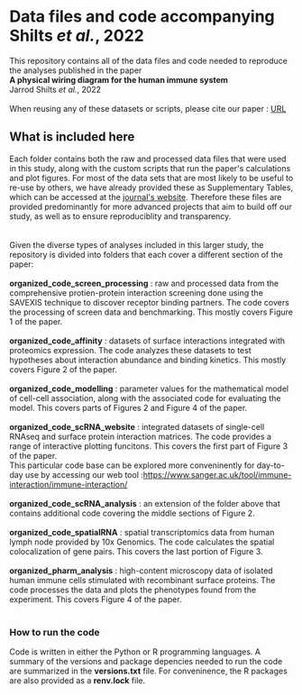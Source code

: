# Data files and code accompanying Shilts _et al._, 2022

This repository contains all of the data files and code needed to reproduce the analyses published in the paper <br>
__A physical wiring diagram for the human immune system__ <br>
Jarrod Shilts _et al._, 2022
<br>
<br>
When reusing any of these datasets or scripts, please cite our paper : [URL](https://www.nature.com/articles/s41586)
<br>

## What is included here

Each folder contains both the raw and processed data files that were used in this study, along with the custom scripts that run the paper's calculations and plot figures.
For most of the data sets that are most likely to be useful to re-use by others, we have already provided these as Supplementary Tables, which can be accessed at the [journal's website](https://www.nature.com/articles/s41586#Extended). Therefore these files are provided predominantly for more advanced projects that aim to build off our study, as well as to ensure reproduciblity and transparency. 
<br><br><br>
Given the diverse types of analyses included in this larger study, the repository is divided into folders that each cover a different section of the paper: <br><br>
__organized_code_screen_processing__ : raw and processed data from the comprehensive protien-protein interaction screening done using the SAVEXIS technique to discover receptor binding partners. The code covers the processing of screen data and benchmarking. This mostly covers Figure 1 of the paper. <br><br>
__organized_code_affinity__ : datasets of surface interactions integrated with proteomics expression. The code analyzes these datasets to test hypotheses about interaction abundance and binding kinetics. This mostly covers Figure 2 of the paper. <br><br>
__organized_code_modelling__ : parameter values for the mathematical model of cell-cell association, along with the associated code for evaluating the model. This covers parts of Figures 2 and Figure 4 of the paper. <br><br>
__organized_code_scRNA_website__ : integrated datasets of single-cell RNAseq and surface protein interaction matrices. The code provides a range of interactive plotting funcitons.  This covers the first part of Figure 3 of the paper.  <br>
This particular code base can be explored more conveninently for day-to-day use by accessing our web tool :https://www.sanger.ac.uk/tool/immune-interaction/immune-interaction/  <br><br>
__organized_code_scRNA_analysis__ : an extension of the folder above that contains additional code covering the middle sections of Figure 2. <br><br>
__organized_code_spatialRNA__ : spatial transcriptomics data from human lymph node provided by 10x Genomics. The code calculates the spatial colocalization of gene pairs. This covers the last portion of Figure 3. <br><br>
__organized_pharm_analysis__ : high-content microscopy data of isolated human immune cells stimulated with recombinant surface proteins. The code processes the data and plots the phenotypes found from the experiment. This covers Figure 4 of the paper. <br><br>


### How to run the code

Code is written in either the Python or R programming languages. A summary of the versions and package depencies  needed to run the code are summarized in the __versions.txt__ file. For conveninence, the R packages are also provided as a __renv.lock__ file.


